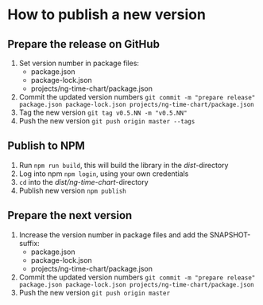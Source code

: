How to publish a new version
===

## Prepare the release on GitHub
1. Set version number in package files:
    - package.json
    - package-lock.json
    - projects/ng-time-chart/package.json
2. Commit the updated version numbers `git commit -m "prepare release" package.json package-lock.json projects/ng-time-chart/package.json`
3. Tag the new version `git tag v0.5.NN -m "v0.5.NN"`
4. Push the new version `git push origin master --tags`

## Publish to NPM
1. Run `npm run build`, this will build the library in the _dist_-directory
2. Log into npm `npm login`, using your own credentials
3. `cd` into the _dist/ng-time-chart_-directory
4. Publish new version `npm publish`

## Prepare the next version
1. Increase the version number in package files and add the SNAPSHOT-suffix:
    - package.json
    - package-lock.json
    - projects/ng-time-chart/package.json
2. Commit the updated version numbers `git commit -m "prepare release" package.json package-lock.json projects/ng-time-chart/package.json`
3. Push the new version `git push origin master`
